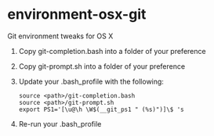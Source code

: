# environment-osx-git
Git environment tweaks for OS X

1. Copy git-completion.bash into a folder of your preference
2. Copy git-prompt.sh into a folder of your preference
3. Update your .bash_profile with the following:

	```
	source <path>/git-completion.bash
  	source <path>/git-prompt.sh
	export PS1='[\u@\h \W$(__git_ps1 " (%s)")]\$ 's
	```
4. Re-run your .bash_profile
